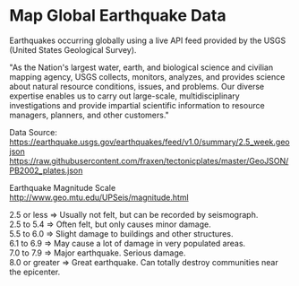 # Map Global Earthquake Data
Earthquakes occurring globally using a live API feed provided by the USGS (United States Geological Survey).

"As the Nation's largest water, earth, and biological science and civilian mapping agency, USGS collects, monitors, analyzes, and provides science about natural resource conditions, issues, and problems. Our diverse expertise enables us to carry out large-scale, multidisciplinary investigations and provide impartial scientific information to resource managers, planners, and other customers."

Data Source:
https://earthquake.usgs.gov/earthquakes/feed/v1.0/summary/2.5_week.geojson
https://raw.githubusercontent.com/fraxen/tectonicplates/master/GeoJSON/PB2002_plates.json 

Earthquake Magnitude Scale
http://www.geo.mtu.edu/UPSeis/magnitude.html

2.5 or less => Usually not felt, but can be recorded by seismograph.     
2.5 to 5.4 => Often felt, but only causes minor damage.     
5.5 to 6.0 => Slight damage to buildings and other structures.     
6.1 to 6.9 => May cause a lot of damage in very populated areas.     
7.0 to 7.9 => Major earthquake. Serious damage.     
8.0 or greater  => Great earthquake. Can totally destroy communities near the epicenter.
